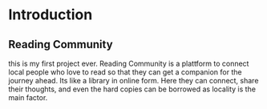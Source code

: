 # Introduction

## Reading Community
this is my first project ever. Reading Community is a plattform to connect local people who love to read so that they can get a companion for the journey ahead. Its like a library in online form.
Here they can connect, share their thoughts, and even the hard copies can be borrowed as locality is the main factor.
